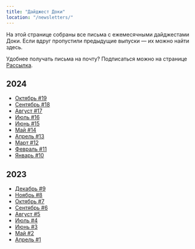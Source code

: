 ```yaml
---
title: "Дайджест Доки"
location: "/newsletters/"
---
```


На этой странице собраны все письма с ежемесячными дайджестами Доки. Если вдруг пропустили предыдущие выпуски — их можно найти здесь.

Удобнее получать письма на почту? Подписаться можно на странице [Рассылка](/subscribe/).

## 2024

- [Октябрь #19](https://api.doka.guide/digest-10-24.html)
- [Сентябрь #18](https://api.doka.guide/digest-09-24.html)
- [Август #17](https://api.doka.guide/digest-08-24.html)
- [Июль #16](https://api.doka.guide/digest-07-24.html)
- [Июнь #15](https://api.doka.guide/digest-06-24.html)
- [Май #14](https://api.doka.guide/digest-05-24.html)
- [Апрель #13](https://api.doka.guide/digest-04-24.html)
- [Март #12](https://api.doka.guide/digest-03-24.html)
- [Февраль #11](https://api.doka.guide/digest-02-24.html)
- [Январь #10](https://api.doka.guide/digest-01-24.html)

## 2023

- [Декабрь #9](https://api.doka.guide/digest-01.html)
- [Ноябрь #8](https://api.doka.guide/digest-12.html)
- [Октябрь #7](https://api.doka.guide/digest-11.html)
- [Сентябрь #6](https://api.doka.guide/digest-10.html)
- [Август #5](https://api.doka.guide/digest-09.html)
- [Июль #4](https://api.doka.guide/digest-08.html)
- [Июнь #3](https://api.doka.guide/digest-07.html)
- [Май #2](https://api.doka.guide/digest-06.html)
- [Апрель #1](https://api.doka.guide/digest-05.html)

